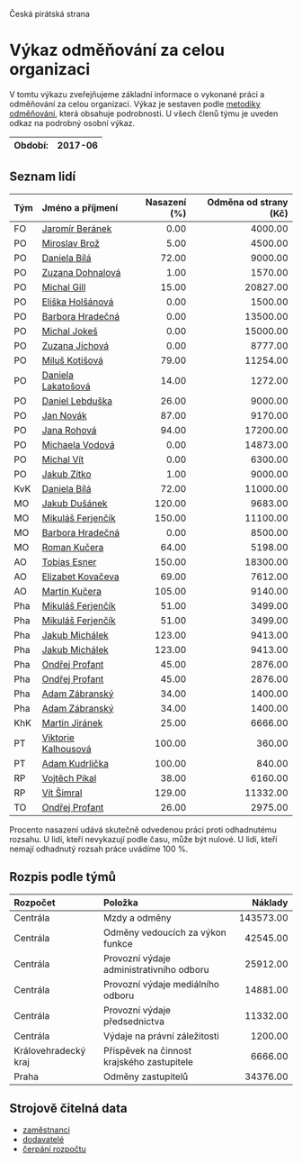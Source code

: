 Česká pirátská strana

Výkaz odměňování za celou organizaci
===========================

V tomtu výkazu zveřejňujeme základní informace o vykonané práci a odměňování
za celou organizaci. Výkaz je sestaven podle [metodiky odměňování][metodika],
která obsahuje podrobnosti. U všech členů týmu je uveden odkaz na podrobný osobní výkaz.

Období:                  | 2017-06
-----------------------  | --------------------


Seznam lidí
--------------

| Tým   | Jméno a příjmení                                                  |   Nasazení (%) |   Odměna od strany (Kč) |
|:------|:------------------------------------------------------------------|---------------:|------------------------:|
| FO    | [Jaromír Beránek](../../tymy/FO/2017/06/jaromir-beranek/)         |           0.00 |                 4000.00 |
| PO    | [Miroslav Brož](../../tymy/PO/2017/06/miroslav-broz/)             |           5.00 |                 4500.00 |
| PO    | [Daniela Bílá](../../tymy/PO/2017/06/daniela-bila/)               |          72.00 |                 9000.00 |
| PO    | [Zuzana Dohnalová](../../tymy/PO/2017/06/zuzana-dohnalova/)       |           1.00 |                 1570.00 |
| PO    | [Michal Gill](../../tymy/PO/2017/06/michal-gill/)                 |          15.00 |                20827.00 |
| PO    | [Eliška Holšánová](../../tymy/PO/2017/06/eliska-holsanova/)       |           0.00 |                 1500.00 |
| PO    | [Barbora Hradečná](../../tymy/PO/2017/06/barbora-hradecna/)       |           0.00 |                13500.00 |
| PO    | [Michal Jokeš](../../tymy/PO/2017/06/michal-jokes/)               |           0.00 |                15000.00 |
| PO    | [Zuzana Jíchová](../../tymy/PO/2017/06/zuzana-jichova/)           |           0.00 |                 8777.00 |
| PO    | [Miluš Kotišová](../../tymy/PO/2017/06/milus-kotisova/)           |          79.00 |                11254.00 |
| PO    | [Daniela Lakatošová](../../tymy/PO/2017/06/daniela-lakatosova/)   |          14.00 |                 1272.00 |
| PO    | [Daniel Lebduška](../../tymy/PO/2017/06/daniel-lebduska/)         |          26.00 |                 9000.00 |
| PO    | [Jan Novák](../../tymy/PO/2017/06/jan-novak/)                     |          87.00 |                 9170.00 |
| PO    | [Jana Rohová](../../tymy/PO/2017/06/jana-rohova/)                 |          94.00 |                17200.00 |
| PO    | [Michaela Vodová](../../tymy/PO/2017/06/michaela-vodova/)         |           0.00 |                14873.00 |
| PO    | [Michal Vít](../../tymy/PO/2017/06/michal-vit/)                   |           0.00 |                 6300.00 |
| PO    | [Jakub Zítko](../../tymy/PO/2017/06/jakub-zitko/)                 |           1.00 |                 9000.00 |
| KvK   | [Daniela Bílá](../../tymy/KvK/2017/06/daniela-bila/)              |          72.00 |                11000.00 |
| MO    | [Jakub Dušánek](../../tymy/MO/2017/06/jakub-dusanek/)             |         120.00 |                 9683.00 |
| MO    | [Mikuláš Ferjenčík](../../tymy/MO/2017/06/mikulas-ferjencik/)     |         150.00 |                11100.00 |
| MO    | [Barbora Hradečná](../../tymy/MO/2017/06/barbora-hradecna/)       |           0.00 |                 8500.00 |
| MO    | [Roman Kučera](../../tymy/MO/2017/06/roman-kucera/)               |          64.00 |                 5198.00 |
| AO    | [Tobias Esner](../../tymy/AO/2017/06/tobias-esner/)               |         150.00 |                18300.00 |
| AO    | [Elizabet Kovačeva](../../tymy/AO/2017/06/elizabet-kovaceva/)     |          69.00 |                 7612.00 |
| AO    | [Martin Kučera](../../tymy/AO/2017/06/martin-kucera/)             |         105.00 |                 9140.00 |
| Pha   | [Mikuláš Ferjenčík](../../tymy/Pha/2017/06/mikulas-ferjencik/)    |          51.00 |                 3499.00 |
| Pha   | [Mikuláš Ferjenčík](../../tymy/Pha/2017/06/mikulas-ferjencik/)    |          51.00 |                 3499.00 |
| Pha   | [Jakub Michálek](../../tymy/Pha/2017/06/jakub-michalek/)          |         123.00 |                 9413.00 |
| Pha   | [Jakub Michálek](../../tymy/Pha/2017/06/jakub-michalek/)          |         123.00 |                 9413.00 |
| Pha   | [Ondřej Profant](../../tymy/Pha/2017/06/ondrej-profant/)          |          45.00 |                 2876.00 |
| Pha   | [Ondřej Profant](../../tymy/Pha/2017/06/ondrej-profant/)          |          45.00 |                 2876.00 |
| Pha   | [Adam Zábranský](../../tymy/Pha/2017/06/adam-zabransky/)          |          34.00 |                 1400.00 |
| Pha   | [Adam Zábranský](../../tymy/Pha/2017/06/adam-zabransky/)          |          34.00 |                 1400.00 |
| KhK   | [Martin Jiránek](../../tymy/KhK/2017/06/martin-jiranek/)          |          25.00 |                 6666.00 |
| PT    | [Viktorie Kalhousová](../../tymy/PT/2017/06/viktorie-kalhousova/) |         100.00 |                  360.00 |
| PT    | [Adam Kudrlička](../../tymy/PT/2017/06/adam-kudrlicka/)           |         100.00 |                  840.00 |
| RP    | [Vojtěch Pikal](../../tymy/RP/2017/06/vojtech-pikal/)             |          38.00 |                 6160.00 |
| RP    | [Vít Šimral](../../tymy/RP/2017/06/vit-simral/)                   |         129.00 |                11332.00 |
| TO    | [Ondřej Profant](../../tymy/TO/2017/06/ondrej-profant/)           |          26.00 |                 2975.00 |

Procento nasazení udává skutečně odvedenou práci proti odhadnutému rozsahu. 
U lidí, kteří nevykazují podle času, může být nulové. U lidí, kteří nemají odhadnutý rozsah
práce uvádíme 100 %.

Rozpis podle týmů
-----------------

| Rozpočet             | Položka                                    |   Náklady |
|:---------------------|:-------------------------------------------|----------:|
| Centrála             | Mzdy a odměny                              | 143573.00 |
| Centrála             | Odměny vedoucích za výkon funkce           |  42545.00 |
| Centrála             | Provozní výdaje administrativního odboru   |  25912.00 |
| Centrála             | Provozní výdaje mediálního odboru          |  14881.00 |
| Centrála             | Provozní výdaje předsednictva              |  11332.00 |
| Centrála             | Výdaje na právní záležitosti               |   1200.00 |
| Královehradecký kraj | Příspěvek na činnost krajského zastupitele |   6666.00 |
| Praha                | Odměny zastupitelů                         |  34376.00 |

Strojově čitelná data
-------------------

* [zaměstnanci](zamestnanci.tsv)
* [dodavatelé](dodavatele.tsv)
* [čerpání rozpočtu](cerpani_rozpoctu.tsv)

[metodika]: https://redmine.pirati.cz/projects/po/wiki/Odmenovani
